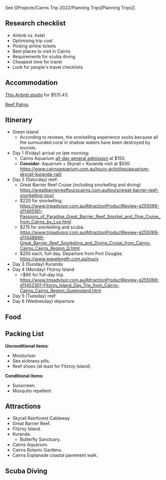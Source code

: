 
See [[Projects/Cairns Trip 2022/Planning Trips|Planning Trips]].

## Research checklist
- Airbnb vs. hotel
- Optimising trip cost
- Picking airline tickets
- Best places to visit in Cairns
- Requirements for scuba diving
- Cheapest time for travel
- Look for people's travel checklists

## Accommodation
[This Airbnb studio](https://www.airbnb.com.au/rooms/54151823?adults=3&location=Cairns%2C%20Queensland&check_in=2022-10-21&check_out=2022-10-26&federated_search_id=8c776150-214c-415b-a3af-cdc2e25dff0f&source_impression_id=p3_1663312081_bQ%2F1XIHXA2EENLBP) for $531.43.

[Reef Palms](https://www.booking.com/hotel/au/reef-palms.en-gb.html?aid=356980&label=gog235jc-1FCAMoD0IGY2Fpcm5zSDNYA2gPiAEBmAEJuAEZyAEM2AEB6AEB-AEMiAIBqAIDuALKmJCZBsACAdICJDMwMzY5MzkzLTY3YWMtNGNjMy1iYzg2LTJiMzkwOWU5M2VmYtgCBuACAQ&sid=650b067686648c20ce8198bbd2218209&atlas_src=hp_iw_btn&checkin=2022-10-21&checkout=2022-10-26&dist=0&group_adults=3&group_children=0&no_rooms=1&sb_price_type=total&srepoch=1663307756&srpvid=32eb28ac4ecc01d6&type=total&req_children=0&req_adults=3&hp_refreshed_with_new_dates=1&activeTab=main#map_closed).

## Itinerary
- Green Island
    - According to reviews, the snorkelling experience sucks because all the surrounded coral in shallow waters have been destroyed by tourists.
- Day 1 (Friday) arrival on late morning:
    - Cairns Aquarium [all-day general admission](https://www.cairnsaquarium.com.au/general-admission/) at $150.
    - **Consider**: Aquarium + Skyrail + Kuranda visit at $500 https://www.cairnsaquarium.com.au/tours-activities/aquarium-skyrail-kuranda-rail/
- Day 2 (Saturday) reef:
    - Great Barrier Reef Cruise (including snorkelling and diving) https://greatbarrierreeftourscairns.com.au/tours/great-barrier-reef-snorkelling-tour/
    - $220 for snorkelling. https://www.tripadvisor.com.au/AttractionProductReview-g255069-d11465161-Passions_of_Paradise_Great_Barrier_Reef_Snorkel_and_Dive_Cruise_from_Cairns_by_Lux.html
    - $215 for snorkelling and scuba. https://www.tripadvisor.com.au/AttractionProductReview-g255069-d11448699-Great_Barrier_Reef_Snorkeling_and_Diving_Cruise_from_Cairns-Cairns_Cairns_Region_Q.html
    - $250 each, full-day. Departure from Port Douglas. https://www.wavelength.com.au/tours
- Day 3 (Sunday) Kuranda
- Day 4 (Monday) Fitzroy Island
    - ~$90 for full-day trip. https://www.tripadvisor.com.au/AttractionProductReview-g255069-d11452301-Fitzroy_Island_Day_Trip_from_Cairns-Cairns_Cairns_Region_Queensland.html
- Day 5 (Tuesday) reef
- Day 6 (Wednesday) departure

## Food

## Packing List
**Unconditional items**:
- Moisturiser.
- Sea sickness pills.
- Reef shoes (at least for Fitzroy Island)

**Conditional items**:
- Sunscreen.
- Mosquito repellent.

## Attractions
- Skyrail Rainforest Cableway
- Great Barrier Reef.
- Fitzroy Island.
- Kuranda.
    - Butterfly Sanctuary.
- Cairns Aquarium.
- Cairns Botanic Gardens.
- Cairns Esplanade coastal pavement walk.

## Scuba Diving

